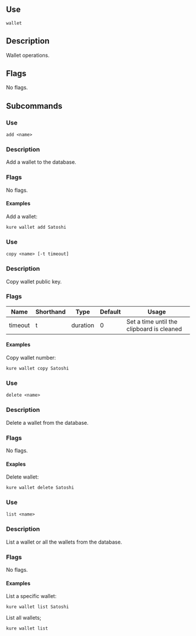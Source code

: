 ## Use

`wallet`

## Description

Wallet operations.

## Flags 

No flags.

## Subcommands

### Use

`add <name>`

### Description

Add a wallet to the database.

### Flags

No flags.

#### Examples

Add a wallet:
```
kure wallet add Satoshi 
```

### Use 

`copy <name> [-t timeout]`

### Description

Copy wallet public key.

### Flags

|  Name     |  Shorthand    |     Type      |    Default    |                     Usage                     |
|-----------|---------------|---------------|---------------|-----------------------------------------------|
| timeout   | t             | duration      | 0             | Set a time until the clipboard is cleaned     |

#### Examples

Copy wallet number:
```
kure wallet copy Satoshi
```

### Use 

`delete <name>`

### Description

Delete a wallet from the database.

### Flags

No flags.

#### Exaples

Delete wallet:
```
kure wallet delete Satoshi
```

### Use 

`list <name>`

### Description

List a wallet or all the wallets from the database.

### Flags

No flags.

#### Examples

List a specific wallet:
```
kure wallet list Satoshi
```

List all wallets;
```
kure wallet list
```

